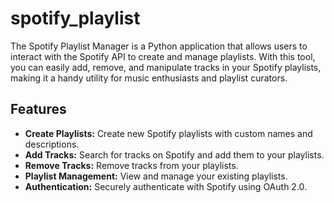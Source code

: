 # spotify_playlist
The Spotify Playlist Manager is a Python application that allows users to interact with the Spotify API to create and manage playlists. 
With this tool, you can easily add, remove, and manipulate tracks in your Spotify playlists, making it a handy utility for music enthusiasts and playlist curators.

## Features
- **Create Playlists:** Create new Spotify playlists with custom names and descriptions.
- **Add Tracks:** Search for tracks on Spotify and add them to your playlists.
- **Remove Tracks:** Remove tracks from your playlists.
- **Playlist Management:** View and manage your existing playlists.
- **Authentication:** Securely authenticate with Spotify using OAuth 2.0.
